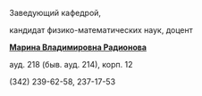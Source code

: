 Заведующий кафедрой,
   

 кандидат физико-математических наук, доцент
   

[**Марина Владимировна Радионова**](http://www.psu.ru/personalnye-stranitsy-prepodavatelej/r/marina-vladimirovna-radionova)
  

 ауд. 218 (быв. ауд. 214), корп. 12
   

 (342) 239-62-58, 237-17-53